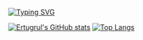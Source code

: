 [![Typing SVG](https://readme-typing-svg.herokuapp.com?font=Fira+Code&pause=1000&color=F76C24&width=435&lines=Welcome+to+my+world)](https://git.io/typing-svg)

[![Ertugrul's GitHub stats](https://github-readme-stats.vercel.app/api?username=ErtugrulSoylu&layout=compact)](https://github.com/anuraghazra/github-readme-stats)
[![Top Langs](https://github-readme-stats.vercel.app/api/top-langs/?username=ErtugrulSoylu&layout=compact)](https://github.com/anuraghazra/github-readme-stats)

<!--
**ErtugrulSoylu/ErtugrulSoylu** is a ✨ _special_ ✨ repository because its `README.md` (this file) appears on your GitHub profile.

Here are some ideas to get you started:

- 🔭 I’m currently working on ...
- 🌱 I’m currently learning ...
- 👯 I’m looking to collaborate on ...
- 🤔 I’m looking for help with ...
- 💬 Ask me about ...
- 📫 How to reach me: ...
- 😄 Pronouns: ...
- ⚡ Fun fact: ...
-->
